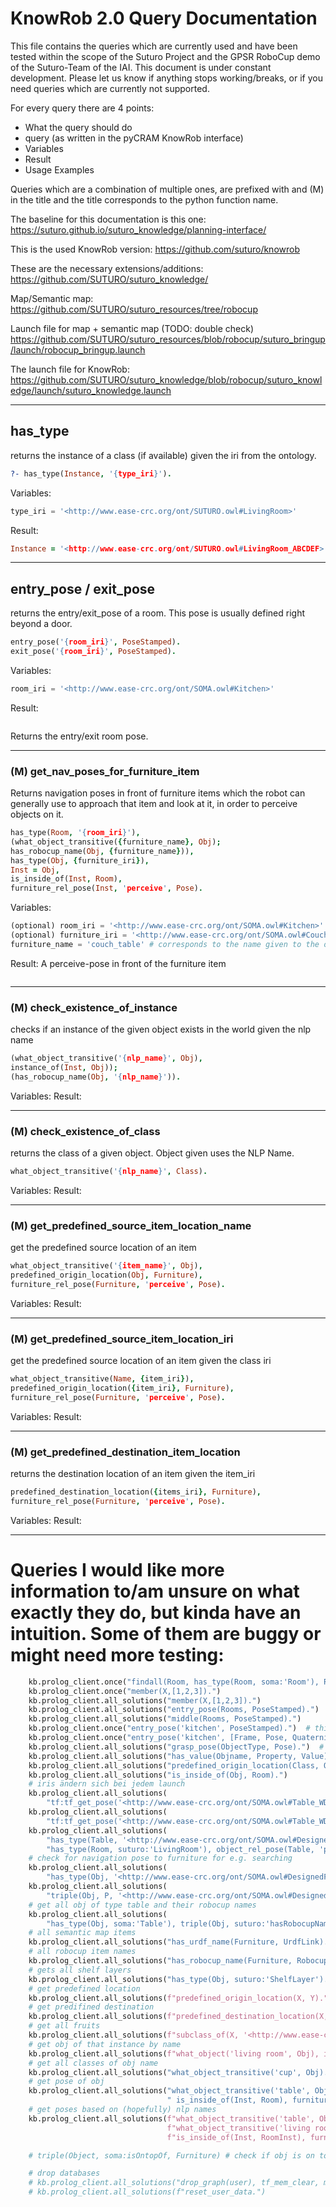 # KnowRob 2.0 Query Documentation

This file contains the queries which are currently used and have been tested within the scope of the Suturo Project and the GPSR RoboCup demo of the Suturo-Team of the IAI. This document is under constant development. Please let us know if anything stops working/breaks, or if you need queries which are currently not supported.

For every query there are 4 points:

- What the query should do
- query (as written in the pyCRAM KnowRob interface)
- Variables
- Result
- Usage Examples

Queries which are a combination of multiple ones, are prefixed with and (M) in the title and the title corresponds to the python function name.

The baseline for this documentation is this one: https://suturo.github.io/suturo_knowledge/planning-interface/

This is the used KnowRob version: https://github.com/suturo/knowrob

These are the necessary extensions/additions: https://github.com/SUTURO/suturo_knowledge/

Map/Semantic map: https://github.com/SUTURO/suturo_resources/tree/robocup

Launch file for map + semantic map (TODO: double check) https://github.com/SUTURO/suturo_resources/blob/robocup/suturo_bringup/launch/robocup_bringup.launch

The launch file for KnowRob: https://github.com/SUTURO/suturo_knowledge/blob/robocup/suturo_knowledge/launch/suturo_knowledge.launch

---

## has_type

returns the instance of a class (if available) given the iri from the ontology.

```prolog
?- has_type(Instance, '{type_iri}').

```

Variables:

```python
type_iri = '<http://www.ease-crc.org/ont/SUTURO.owl#LivingRoom>'

```

Result:

```prolog
Instance = '<http://www.ease-crc.org/ont/SUTURO.owl#LivingRoom_ABCDEF>'

```

---

## entry_pose / exit_pose

returns the entry/exit_pose of a room. This pose is usually defined right beyond a door.

```prolog
entry_pose('{room_iri}', PoseStamped).
exit_pose('{room_iri}', PoseStamped).

```

Variables:

```python
room_iri = '<http://www.ease-crc.org/ont/SOMA.owl#Kitchen>'

```

Result:

```prolog

```

Returns the entry/exit room pose.

---

### (M) get_nav_poses_for_furniture_item

Returns navigation poses in front of furniture items which the robot can generally use to approach that item and look at it, in order to perceive objects on it.

```prolog
has_type(Room, '{room_iri}'),
(what_object_transitive({furniture_name}, Obj);
has_robocup_name(Obj, {furniture_name})),
has_type(Obj, {furniture_iri}),
Inst = Obj,
is_inside_of(Inst, Room),
furniture_rel_pose(Inst, 'perceive', Pose).

```

Variables:

```python
(optional) room_iri = '<http://www.ease-crc.org/ont/SOMA.owl#Kitchen>' # if not given, _Arena_ is used as a default
(optional) furniture_iri = '<http://www.ease-crc.org/ont/SOMA.owl#CouchTable>' # if not given, #DesignedFurniture is used as a default
furniture_name = 'couch_table' # corresponds to the name given to the object by the _robocup_name_ property

```

Result:
A perceive-pose in front of the furniture item

```prolog

```

---

### (M) check_existence_of_instance

checks if an instance of the given object exists in the world given the nlp name

```prolog
(what_object_transitive('{nlp_name}', Obj),
instance_of(Inst, Obj));
(has_robocup_name(Obj, '{nlp_name}')).

```

Variables:
Result:

---

### (M) check_existence_of_class

returns the class of a given object. Object given uses the NLP Name.

```prolog
what_object_transitive('{nlp_name}', Class).

```

Variables:
Result:

---

### (M) get_predefined_source_item_location_name

get the predefined source location of an item

```prolog
what_object_transitive('{item_name}', Obj),
predefined_origin_location(Obj, Furniture),
furniture_rel_pose(Furniture, 'perceive', Pose).

```

Variables:
Result:

---

### (M) get_predefined_source_item_location_iri

get the predefined source location of an item given the class iri

```prolog
what_object_transitive(Name, {item_iri}),
predefined_origin_location({item_iri}, Furniture),
furniture_rel_pose(Furniture, 'perceive', Pose).

```

Variables:
Result:

---

### (M) get_predefined_destination_item_location

returns the destination location of an item given the item_iri

```prolog
predefined_destination_location({items_iri}, Furniture),
furniture_rel_pose(Furniture, 'perceive', Pose).

```

Variables:
Result:

---

# Queries I would like more information to/am unsure on what exactly they do, but kinda have an intuition. Some of them are buggy or might need more testing:
```python
	kb.prolog_client.once("findall(Room, has_type(Room, soma:'Room'), RoomList).")
    kb.prolog_client.once("member(X,[1,2,3]).")
    kb.prolog_client.all_solutions("member(X,[1,2,3]).")
    kb.prolog_client.all_solutions("entry_pose(Rooms, PoseStamped).")
    kb.prolog_client.all_solutions("middle(Rooms, PoseStamped).")
    kb.prolog_client.once("entry_pose('kitchen', PoseStamped).")  # this works!
    kb.prolog_client.once("entry_pose('kitchen', [Frame, Pose, Quaternion]).")  # this is better
    kb.prolog_client.all_solutions("grasp_pose(ObjectType, Pose).")  # returns bowl = above
    kb.prolog_client.all_solutions("has_value(Objname, Property, Value).")
    kb.prolog_client.all_solutions("predefined_origin_location(Class, OriginLocation).")
    kb.prolog_client.all_solutions("is_inside_of(Obj, Room).")
    # iris ändern sich bei jedem launch
    kb.prolog_client.all_solutions(
        "tf:tf_get_pose('<http://www.ease-crc.org/ont/SOMA.owl#Table_WDOVGYLZ>', ['map', Pos, Rot]).")
    kb.prolog_client.all_solutions(
        "tf:tf_get_pose('<http://www.ease-crc.org/ont/SOMA.owl#Table_WDOVGYLZ>', ['map', Pos, Rot]).")
    kb.prolog_client.all_solutions(
        "has_type(Table, '<http://www.ease-crc.org/ont/SOMA.owl#DesignedHandle>'), is_inside_of(Table,Room), "
        "has_type(Room, suturo:'LivingRoom'), object_rel_pose(Table, 'perceive', Pose).")
    # check for navigation pose to furniture for e.g. searching
    kb.prolog_client.all_solutions(
        "has_type(Obj, '<http://www.ease-crc.org/ont/SOMA.owl#DesignedFurniture>').")  # returns the instances of obj currently present
    kb.prolog_client.all_solutions(
        "triple(Obj, P, '<http://www.ease-crc.org/ont/SOMA.owl#DesignedFurniture>').")  # returns the class names
    # get all obj of type table and their robocup names
    kb.prolog_client.all_solutions(
        "has_type(Obj, soma:'Table'), triple(Obj, suturo:'hasRobocupName', Result).")
    # all semantic map items
    kb.prolog_client.all_solutions("has_urdf_name(Furniture, UrdfLink).")
    # all robocup item names
    kb.prolog_client.all_solutions("has_robocup_name(Furniture, RobocupName).")
    # gets all shelf layers
    kb.prolog_client.all_solutions("has_type(Obj, suturo:'ShelfLayer').")
    # get predefined location
    kb.prolog_client.all_solutions(f"predefined_origin_location(X, Y).")
    # get predifined destination
    kb.prolog_client.all_solutions(f"predefined_destination_location(X, Y).")
    # get all fruits
    kb.prolog_client.all_solutions(f"subclass_of(X, '<http://www.ease-crc.org/ont/SUTURO.owl#RoboCupFruits>').")
    # get obj of that instance by name
    kb.prolog_client.all_solutions(f"what_object('living room', Obj), instance_of(Inst, Obj).")
    # get all classes of obj name
    kb.prolog_client.all_solutions("what_object_transitive('cup', Obj).")
    # get pose of obj
    kb.prolog_client.all_solutions("what_object_transitive('table', Obj), instance_of(Inst, Obj),"
                                   " is_inside_of(Inst, Room), furniture_rel_pose(Inst, 'perceive', Pose).")
    # get poses based on (hopefully) nlp names
    kb.prolog_client.all_solutions(f"what_object_transitive('table', Obj), instance_of(Inst, Obj),"
                                   f"what_object_transitive('living room', Room), instance_of(RoomInst, Room), "
                                   f"is_inside_of(Inst, RoomInst), furniture_rel_pose(Inst, 'perceive', Pose).")

    # triple(Object, soma:isOntopOf, Furniture) # check if obj is on top of shelf layer

    # drop databases
    # kb.prolog_client.all_solutions("drop_graph(user), tf_mem_clear, mng_drop(roslog, tf).")
    # kb.prolog_client.all_solutions(f"reset_user_data.")
```

